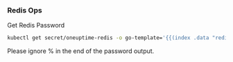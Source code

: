 ### Redis Ops

Get Redis Password

```bash
kubectl get secret/oneuptime-redis -o go-template='{{(index .data "redis-password") | base64decode}}'
```

Please ignore % in the end of the password output.

